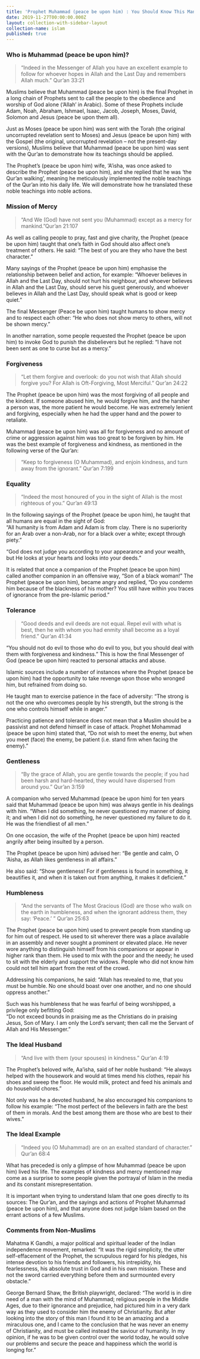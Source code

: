 ```yaml
---
title: 'Prophet Muhammad (peace be upon him) : You Should Know This Man'
date: 2019-11-27T00:00:00.000Z
layout: collection-with-sidebar-layout
collection-name: islam
published: true
---
```


### Who is Muhammad (peace be upon him)?
>“Indeed in the Messenger of Allah you have an excellent example to follow for whoever hopes in Allah and the Last Day and remembers Allah much.” Qur’an 33:21

Muslims believe that Muhammad (peace be upon him) is the final Prophet in a long chain of Prophets sent to call the people to the obedience and worship of God alone (‘Allah’ in Arabic). Some of these Prophets include Adam, Noah, Abraham, Ishmael, Isaac, Jacob, Joseph, Moses, David, Solomon and Jesus (peace be upon them all).

Just as Moses (peace be upon him) was sent with the Torah (the original uncorrupted revelation sent to Moses) and Jesus (peace be upon him) with the Gospel (the original, uncorrupted revelation – not the present-day versions), Muslims believe that Muhammad (peace be upon him) was sent with the Qur’an to demonstrate how its teachings should be applied.

The Prophet’s (peace be upon him) wife, ‘A’isha, was once asked to describe the Prophet (peace be upon him), and she replied that he was ‘the Qur’an walking’, meaning he meticulously implemented the noble teachings of the Qur’an into his daily life. We will demonstrate how he translated these noble teachings into noble actions.

### Mission of Mercy
>“And We (God) have not sent you (Muhammad) except as a mercy for mankind.”Qur’an 21:107

As well as calling people to pray, fast and give charity, the Prophet (peace be upon him) taught that one’s faith in God should also affect one’s treatment of others. He said: “The best of you are they who have the best character.”

Many sayings of the Prophet (peace be upon him) emphasise the relationship between belief and action, for example: “Whoever believes in Allah and the Last Day, should not hurt his neighbour, and whoever believes in Allah and the Last Day, should serve his guest generously, and whoever believes in Allah and the Last Day, should speak what is good or keep quiet.”

The final Messenger (Peace be upon him) taught humans to show mercy and to respect each other: “He who does not show mercy to others, will not be shown mercy.”

In another narration, some people requested the Prophet (peace be upon him) to invoke God to punish the disbelievers but he replied: “I have not been sent as one to curse but as a mercy.”

### Forgiveness
>“Let them forgive and overlook: do you not wish that Allah should forgive you? For Allah is Oft-Forgiving, Most Merciful.” Qur’an 24:22

The Prophet (peace be upon him) was the most forgiving of all people and the kindest. If someone abused him, he would forgive him, and the harsher a person was, the more patient he would become. He was extremely lenient and forgiving, especially when he had the upper hand and the power to retaliate.

Muhammad (peace be upon him) was all for forgiveness and no amount of crime or aggression against him was too great to be forgiven by him. He was the best example of forgiveness and kindness, as mentioned in the following verse of the Qur’an: 
>“Keep to forgiveness (O Muhammad), and enjoin kindness, and turn away from the ignorant.” Qur’an 7:199

### Equality
>“Indeed the most honoured of you in the sight of Allah is the most righteous of you.” Qur’an 49:13

In the following sayings of the Prophet (peace be upon him), he taught that all humans are equal in the sight of God:  
“All humanity is from Adam and Adam is from clay. There is no superiority for an Arab over a non-Arab, nor for a black over a white; except through piety.”

“God does not judge you according to your appearance and your wealth, but He looks at your hearts and looks into your deeds.”

It is related that once a companion of the Prophet (peace be upon him) called another companion in an offensive way, “Son of a black woman!” The Prophet (peace be upon him), became angry and replied, “Do you condemn him because of the blackness of his mother? You still have within you traces of ignorance from the pre-Islamic period.”

### Tolerance
>“Good deeds and evil deeds are not equal. Repel evil with what is best, then he with whom you had enmity shall become as a loyal friend.” Qur’an 41:34

“You should not do evil to those who do evil to you, but you should deal with them with forgiveness and kindness.” This is how the final Messenger of God (peace be upon him) reacted to personal attacks and abuse.

Islamic sources include a number of instances where the Prophet (peace be upon him) had the opportunity to take revenge upon those who wronged him, but refrained from doing so.

He taught man to exercise patience in the face of adversity: “The strong is not the one who overcomes people by his strength, but the strong is the one who controls himself while in anger.”

Practicing patience and tolerance does not mean that a Muslim should be a passivist and not defend himself in case of attack. Prophet Mohammad (peace be upon him) stated that, “Do not wish to meet the enemy, but when you meet (face) the enemy, be patient (i.e. stand firm when facing the enemy).”

### Gentleness
>“By the grace of Allah, you are gentle towards the people; if you had been harsh and hard-hearted, they would have dispersed from around you.” Qur’an 3:159

A companion who served Muhammad (peace be upon him) for ten years said that Muhammad (peace be upon him) was always gentle in his dealings with him. “When I did something, he never questioned my manner of doing it; and when I did not do something, he never questioned my failure to do it. He was the friendliest of all men.”

On one occasion, the wife of the Prophet (peace be upon him) reacted angrily after being insulted by a person.

The Prophet (peace be upon him) advised her: “Be gentle and calm, O ‘Aisha, as Allah likes gentleness in all affairs.”

He also said: “Show gentleness! For if gentleness is found in something, it beautifies it, and when it is taken out from anything, it makes it deficient.”

### Humbleness
>“And the servants of The Most Gracious (God) are those who walk on the earth in humbleness, and when the ignorant address them, they say: ‘Peace.’ ” Qur’an 25:63

The Prophet (peace be upon him) used to prevent people from standing up for him out of respect. He used to sit wherever there was a place available in an assembly and never sought a prominent or elevated place. He never wore anything to distinguish himself from his companions or appear in higher rank than them. He used to mix with the poor and the needy; he used to sit with the elderly and support the widows. People who did not know him could not tell him apart from the rest of the crowd.

Addressing his companions, he said: “Allah has revealed to me, that you must be humble. No one should boast over one another, and no one should oppress another.”

Such was his humbleness that he was fearful of being worshipped, a privilege only befitting God:  
“Do not exceed bounds in praising me as the Christians do in praising Jesus, Son of Mary. I am only the Lord’s servant; then call me the Servant of Allah and His Messenger.”

### The Ideal Husband
>“And live with them (your spouses) in kindness.” Qur’an 4:19

The Prophet’s beloved wife, Aa’isha, said of her noble husband: “He always helped with the housework and would at times mend his clothes, repair his shoes and sweep the floor. He would milk, protect and feed his animals and do household chores.”

Not only was he a devoted husband, he also encouraged his companions to follow his example: “The most perfect of the believers in faith are the best of them in morals. And the best among them are those who are best to their wives.”

### The Ideal Example
>“Indeed you (O Muhammad) are on an exalted standard of character.” Qur’an 68:4

What has preceded is only a glimpse of how Muhammad (peace be upon him) lived his life. The examples of kindness and mercy mentioned may come as a surprise to some people given the portrayal of Islam in the media and its constant misrepresentation.

It is important when trying to understand Islam that one goes directly to its sources: The Qur’an, and the sayings and actions of Prophet Muhammad (peace be upon him), and that anyone does not judge Islam based on the errant actions of a few Muslims.

### Comments from Non-Muslims
Mahatma K Gandhi, a major political and spiritual leader of the Indian independence movement, remarked: “It was the rigid simplicity, the utter self-effacement of the Prophet, the scrupulous regard for his pledges, his intense devotion to his friends and followers, his intrepidity, his fearlessness, his absolute trust in God and in his own mission. These and not the sword carried everything before them and surmounted every obstacle.”

George Bernard Shaw, the British playwright, declared: “The world is in dire need of a man with the mind of Muhammad; religious people in the Middle Ages, due to their ignorance and prejudice, had pictured him in a very dark way as they used to consider him the enemy of Christianity. But after looking into the story of this man I found it to be an amazing and a miraculous one, and I came to the conclusion that he was never an enemy of Christianity, and must be called instead the saviour of humanity. In my opinion, if he was to be given control over the world today, he would solve our problems and secure the peace and happiness which the world is longing for.”
